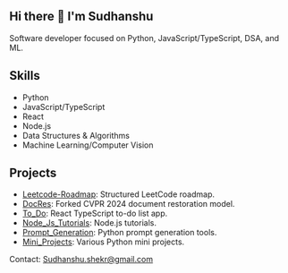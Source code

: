 ## Hi there 👋 I'm Sudhanshu

Software developer focused on Python, JavaScript/TypeScript, DSA, and ML.

## Skills
- Python
- JavaScript/TypeScript
- React
- Node.js
- Data Structures & Algorithms
- Machine Learning/Computer Vision

## Projects
- [Leetcode-Roadmap](https://github.com/sudhanshushekr/Leetcode-Roadmap): Structured LeetCode roadmap.
- [DocRes](https://github.com/sudhanshushekr/DocRes): Forked CVPR 2024 document restoration model.
- [To_Do](https://github.com/sudhanshushekr/To_Do): React TypeScript to-do list app.
- [Node_Js_Tutorials](https://github.com/sudhanshushekr/Node_Js_Tutorials): Node.js tutorials.
- [Prompt_Generation](https://github.com/sudhanshushekr/Prompt_Generation): Python prompt generation tools.
- [Mini_Projects](https://github.com/sudhanshushekr/Mini_Projects): Various Python mini projects.

Contact: Sudhanshu.shekr@gmail.com
